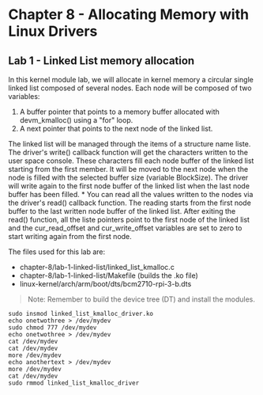 
# Chapter 8 - Allocating Memory with Linux Drivers



## Lab 1 - Linked List memory allocation

In this kernel module lab, we will allocate in kernel memory a
circular single linked list composed of several nodes. Each node will
be composed of two variables:

1. A buffer pointer that points to a memory buffer allocated with devm_kmalloc()
using a "for" loop.
2. A next pointer that points to the next node of the linked list.

The linked list will be managed through the items of a structure name liste. The
driver's write() callback function will get the characters written to the user space
console. These characters fill each node buffer of the linked list starting from the
first member. It will be moved to the next node when the node is filled with the
selected buffer size (variable BlockSize). The driver will write again to the first
node buffer of the linked list when the last node buffer has been filled.
 *
You can read all the values written to the nodes via the driver's read() callback
function. The reading starts from the first node buffer to the last written node buffer
of the linked list. After exiting the read() function, all the liste pointers point to the
first node of the linked list and the cur_read_offset and cur_write_offset variables are set
to zero to start writing again from the first node.

The files used for this lab are:

- chapter-8/lab-1-linked-list/linked_list_kmalloc.c
- chapter-8/lab-1-linked-list/Makefile (builds the .ko file)
- linux-kernel/arch/arm/boot/dts/bcm2710-rpi-3-b.dts

>Note: Remember to build the device tree (DT) and install the modules.


```shell
sudo insmod linked_list_kmalloc_driver.ko
echo onetwothree > /dev/mydev
sudo chmod 777 /dev/mydev
echo onetwothree > /dev/mydev
cat /dev/mydev
cat /dev/mydev
more /dev/mydev
echo anothertext > /dev/mydev
more /dev/mydev
cat /dev/mydev
sudo rmmod linked_list_kmalloc_driver
```
